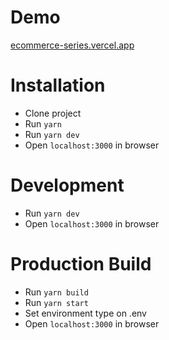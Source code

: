 # Demo
[ecommerce-series.vercel.app](https://ecommerce-series.vercel.app/)

# Installation
- Clone project
- Run `yarn`
- Run `yarn dev`
- Open `localhost:3000` in browser

# Development
- Run `yarn dev`
- Open `localhost:3000` in browser

# Production Build
- Run `yarn build`
- Run `yarn start`
- Set environment type on .env
- Open `localhost:3000` in browser